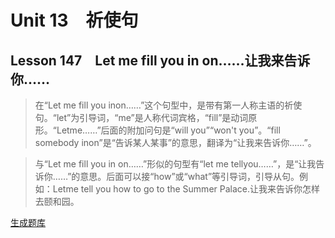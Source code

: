 ﻿ # Unit 13　祈使句
 ## Lesson 147　Let me fill you in on……让我来告诉你……
 
> 在“Let me fill you inon……”这个句型中，是带有第一人称主语的祈使句。“let”为引导词，“me”是人称代词宾格，“fill”是动词原形。“Letme……”后面的附加问句是“will you”“won't you”。“fill somebody inon”是“告诉某人某事”的意思，翻译为“让我来告诉你……”。

> 与“Let me fill you in on……”形似的句型有“let me tellyou……”，是“让我告诉你……”的意思。后面可以接“how”或“what”等引导词，引导从句。例如：Letme tell you how to go to the Summer Palace.让我来告诉你怎样去颐和园。


 [生成题库](./question/f147.json)